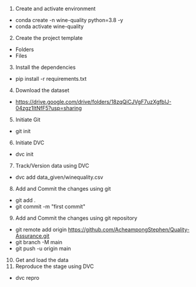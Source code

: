 1. Create and activate environment

- conda create -n wine-quality python=3.8 -y
- conda activate wine-quality

2. Create the project template

- Folders
- Files

3. Install the dependencies

- pip install -r requirements.txt

4. Download the dataset

- https://drive.google.com/drive/folders/18zqQiCJVgF7uzXgfbIJ-04zgz1ItNfF5?usp=sharing

5. Initiate Git

- git init

6. Initiate DVC

- dvc init

7. Track/Version data using DVC

- dvc add data_given/winequality.csv

8. Add and Commit the changes using git

- git add .
- git commit -m "first commit"

9. Add and Commit the changes using git repository

- git remote add origin https://github.com/AcheampongStephen/Quality-Assurance.git
- git branch -M main
- git push -u origin main

10. Get and load the data
11. Reproduce the stage using DVC

- dvc repro

